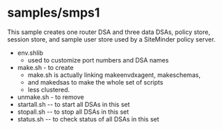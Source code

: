 # samples/smps1
This sample creates one router DSA and
three data DSAs, policy store, session store, and sample user store used
by a SiteMinder policy server.
* env.shlib
	* used to customize port numbers and DSA names
* make.sh - to create
	* make.sh is actually linking makeenvdxagent, makeschemas,
	* and makedsas to make the whole set of scripts
	* less clustered.
* unmake.sh - to remove
* startall.sh -- to start all DSAs in this set
* stopall.sh -- to stop all DSAs in this set
* status.sh -- to check status of all DSAs in this set

